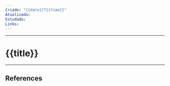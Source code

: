 ```yaml
---
Criado: "{{date}}T{{time}}"
Atualizado: 
Estudado: 
Links:
---
```

---
# {{title}}






---
## References